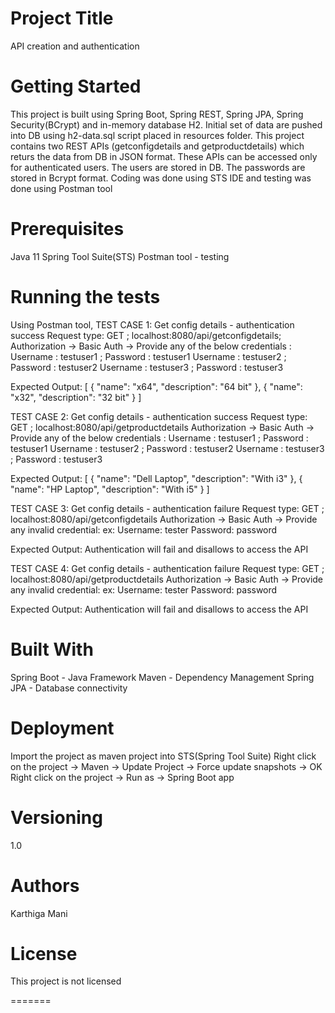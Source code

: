 Project Title
==============
API creation and authentication

Getting Started
================
This project is built using Spring Boot, Spring REST, Spring JPA, Spring Security(BCrypt) and in-memory database H2.
Initial set of data are pushed into DB using h2-data.sql script placed in resources folder.
This project contains two REST APIs (getconfigdetails and getproductdetails) which returs the data from DB in JSON format.
These APIs can be accessed only for authenticated users. The users are stored in DB. The passwords are stored in Bcrypt format.
Coding was done using STS IDE and testing was done using Postman tool

Prerequisites
=============
Java 11
Spring Tool Suite(STS)
Postman tool - testing

Running the tests
=================
Using Postman tool,
TEST CASE 1: Get config details - authentication success
Request type: GET ; localhost:8080/api/getconfigdetails;
Authorization -> Basic Auth -> 
Provide any of the below credentials :
Username : testuser1 ; Password : testuser1
Username : testuser2 ; Password : testuser2
Username : testuser3 ; Password : testuser3

Expected Output:
[
    {
        "name": "x64",
        "description": "64 bit"
    },
    {
        "name": "x32",
        "description": "32 bit"
    }
]

TEST CASE 2: Get config details - authentication success
Request type: GET ; localhost:8080/api/getproductdetails
Authorization -> Basic Auth -> 
Provide any of the below credentials :
Username : testuser1 ; Password : testuser1
Username : testuser2 ; Password : testuser2
Username : testuser3 ; Password : testuser3

Expected Output:
[
    {
        "name": "Dell Laptop",
        "description": "With i3"
    },
    {
        "name": "HP Laptop",
        "description": "With i5"
    }
]


TEST CASE 3: Get config details - authentication failure
Request type: GET ; localhost:8080/api/getconfigdetails
Authorization -> Basic Auth -> 
Provide any invalid credential:
ex: Username: tester Password: password

Expected Output:
Authentication will fail and disallows to access the API

TEST CASE 4: Get config details - authentication failure
Request type: GET ; localhost:8080/api/getproductdetails
Authorization -> Basic Auth -> 
Provide any invalid credential:
ex: Username: tester Password: password

Expected Output:
Authentication will fail and disallows to access the API


Built With
==========
Spring Boot - Java Framework
Maven - Dependency Management
Spring JPA - Database connectivity

Deployment
===========
Import the project as maven project into STS(Spring Tool Suite)
Right click on the project -> Maven -> Update Project -> Force update snapshots -> OK
Right click on the project -> Run as -> Spring Boot app

Versioning
==========
1.0

Authors
=======
Karthiga Mani

License
=======
This project is not licensed

=======